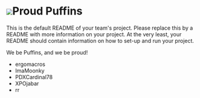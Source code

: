 # ![](/Users/bruce/dev/git/summer-code-jam-2020/proud-puffins/images/Proud_Puffin_banner.png)Proud Puffins

This is the default README of your team's project. Please replace this by a README with more information on your project. At the very least, your README should contain information on how to set-up and run your project.

We be Puffins, and we be proud!
* ergomacros
* ImaMoonky
* PDXCardinal78
* XPOjabar
* rr

